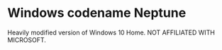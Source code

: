 # Windows codename Neptune
Heavily modified version of Windows 10 Home. NOT AFFILIATED WITH MICROSOFT.
